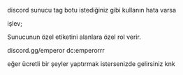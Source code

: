 discord sunucu tag botu istediğiniz gibi kullanın hata varsa


işlev;

Sunucunun özel etiketini alanlara özel rol verir.

discord.gg/emperor
dc:emperorrr

eğer ücretli bir şeyler yaptırmak istersenizde gelirsiniz knk
